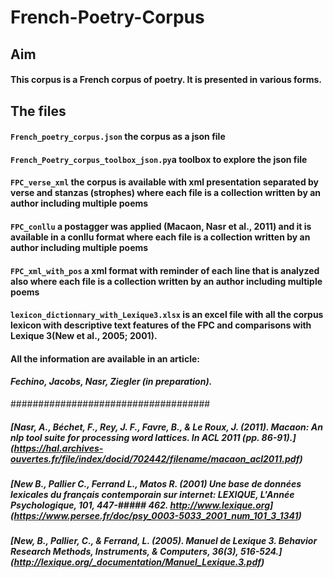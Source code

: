 # French-Poetry-Corpus

## Aim

#### This corpus is a French corpus of poetry. It is presented in various forms. 

## The files
#### `French_poetry_corpus.json` the corpus as a json file 
#### `French_Poetry_corpus_toolbox_json.py`a toolbox to explore the json file 
#### `FPC_verse_xml` the corpus is available with xml presentation separated by verse and stanzas (strophes) where each file is a collection written by an author including multiple poems

#### `FPC_conllu` a postagger was applied (Macaon, Nasr et al., 2011) and it is available in a conllu format where each file is a collection written by an author including multiple poems  
#### `FPC_xml_with_pos` a xml format with reminder of each line that is analyzed also where each file is a collection written by an author including multiple poems
#### `lexicon_dictionnary_with_Lexique3.xlsx` is an excel file with all the corpus lexicon with descriptive text features of the FPC and comparisons with Lexique 3(New et al., 2005; 2001).

#### All the information are available in an article:
#### *Fechino, Jacobs, Nasr, Ziegler (in preparation).*

####################################

##### [Nasr, A., Béchet, F., Rey, J. F., Favre, B., & Le Roux, J. (2011). Macaon: An nlp tool suite for processing word lattices. In ACL 2011 (pp. 86-91).] (https://hal.archives-ouvertes.fr/file/index/docid/702442/filename/macaon_acl2011.pdf)
##### [New B., Pallier C., Ferrand L., Matos R. (2001) Une base de données lexicales du français contemporain sur internet: LEXIQUE, L'Année Psychologique, 101, 447-##### 462. http://www.lexique.org] (https://www.persee.fr/doc/psy_0003-5033_2001_num_101_3_1341)
##### [New, B., Pallier, C., & Ferrand, L. (2005). Manuel de Lexique 3. Behavior Research Methods, Instruments, & Computers, 36(3), 516-524.] (http://lexique.org/_documentation/Manuel_Lexique.3.pdf)


